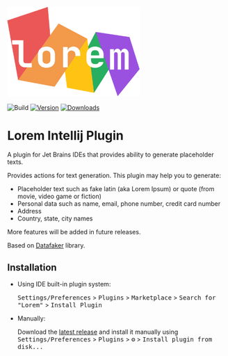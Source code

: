 <p>
<img src="docs/lorem-logo.png" width="305" alt="Lorem logo">
</p>

![Build](https://github.com/alx-mag/lorem-ipsum-generator/workflows/Build/badge.svg)
[![Version](https://img.shields.io/jetbrains/plugin/v/19500-lorem)](https://plugins.jetbrains.com/plugin/19500-lorem)
[![Downloads](https://img.shields.io/jetbrains/plugin/d/19500-lorem)](https://plugins.jetbrains.com/plugin/19500-lorem)

# Lorem Intellij Plugin

A plugin for Jet Brains IDEs that provides ability to generate placeholder texts.

<!-- Plugin description -->
Provides actions for text generation. This plugin may help you to generate:
* Placeholder text such as fake latin (aka Lorem Ipsum) or quote (from movie, video game or fiction) 
* Personal data such as name, email, phone number, credit card number
* Address
* Country, state, city names

More features will be added in future releases.

Based on [Datafaker](https://github.com/datafaker-net/datafaker/) library.
<!-- Plugin description end -->

## Installation

- Using IDE built-in plugin system:
  
  <kbd>Settings/Preferences</kbd> > <kbd>Plugins</kbd> > <kbd>Marketplace</kbd> > <kbd>Search for "Lorem"</kbd> >
  <kbd>Install Plugin</kbd>
  
- Manually:

  Download the [latest release](https://github.com/alx-mag/alxmag.lorem/releases/latest) and install it manually using
  <kbd>Settings/Preferences</kbd> > <kbd>Plugins</kbd> > <kbd>⚙️</kbd> > <kbd>Install plugin from disk...</kbd>
